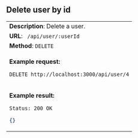 ## Delete user by id

<table>
    <tr><td> <b>Description</b>: Delete a user. </td></tr>
    <tr><td> <b>URL</b>: <code> /api/user/:userId </code> </td></tr>
    <tr><td> <b>Method</b>: <code>DELETE</code> </td></tr>
<tr><td>

**Example request:**

 `DELETE http://localhost:3000/api/user/4`

</td></tr>
<tr><td>

**Example result:**

 `Status: 200 OK`

``` json
{}
```

</td></tr>
</table>
